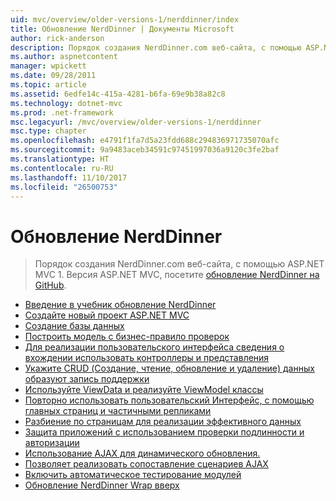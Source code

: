 ```yaml
---
uid: mvc/overview/older-versions-1/nerddinner/index
title: Обновление NerdDinner | Документы Microsoft
author: rick-anderson
description: Порядок создания NerdDinner.com веб-сайта, с помощью ASP.NET MVC 1. Для версии ASP.NET MVC 3 посетите обновление nerddinner на GitHub.
ms.author: aspnetcontent
manager: wpickett
ms.date: 09/28/2011
ms.topic: article
ms.assetid: 6edfe14c-415a-4281-b6fa-69e9b38a82c8
ms.technology: dotnet-mvc
ms.prod: .net-framework
msc.legacyurl: /mvc/overview/older-versions-1/nerddinner
msc.type: chapter
ms.openlocfilehash: e4791f1fa7d5a23fdd688c294836971735070afc
ms.sourcegitcommit: 9a9483aceb34591c97451997036a9120c3fe2baf
ms.translationtype: HT
ms.contentlocale: ru-RU
ms.lasthandoff: 11/10/2017
ms.locfileid: "26500753"
---
```

<a name="nerddinner"></a>Обновление NerdDinner
====================
> Порядок создания NerdDinner.com веб-сайта, с помощью ASP.NET MVC 1. Версия ASP.NET MVC, посетите [обновление NerdDinner на GitHub](https://github.com/AspNetMVPSamples/NerdDinner).


- [Введение в учебник обновление NerdDinner](introducing-the-nerddinner-tutorial.md)
- [Создайте новый проект ASP.NET MVC](create-a-new-aspnet-mvc-project.md)
- [Создание базы данных](create-a-database.md)
- [Построить модель с бизнес-правило проверок](build-a-model-with-business-rule-validations.md)
- [Для реализации пользовательского интерфейса сведения о вхождении использовать контроллеры и представления](use-controllers-and-views-to-implement-a-listingdetails-ui.md)
- [Укажите CRUD (Создание, чтение, обновление и удаление) данных образуют запись поддержки](provide-crud-create-read-update-delete-data-form-entry-support.md)
- [Используйте ViewData и реализуйте ViewModel классы](use-viewdata-and-implement-viewmodel-classes.md)
- [Повторно использовать пользовательский Интерфейс, с помощью главных страниц и частичными репликами](re-use-ui-using-master-pages-and-partials.md)
- [Разбиение по страницам для реализации эффективного данных](implement-efficient-data-paging.md)
- [Защита приложений с использованием проверки подлинности и авторизации](secure-applications-using-authentication-and-authorization.md)
- [Использование AJAX для динамического обновления.](use-ajax-to-deliver-dynamic-updates.md)
- [Позволяет реализовать сопоставление сценариев AJAX](use-ajax-to-implement-mapping-scenarios.md)
- [Включить автоматическое тестирование модулей](enable-automated-unit-testing.md)
- [Обновление NerdDinner Wrap вверх](nerddinner-wrap-up.md)

